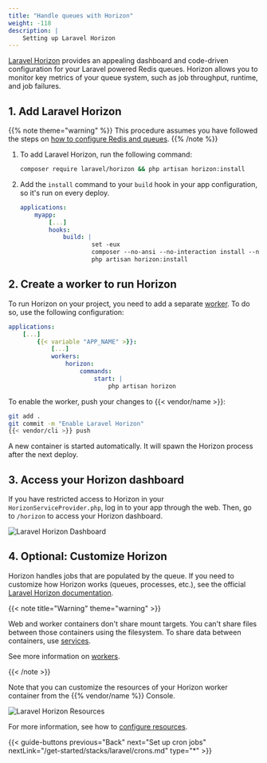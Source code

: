 ```yaml
---
title: "Handle queues with Horizon"
weight: -118
description: |
    Setting up Laravel Horizon
---
```


[Laravel Horizon](https://laravel.com/docs/master/horizon#main-content) provides an appealing dashboard and code-driven configuration
for your Laravel powered Redis queues.
Horizon allows you to monitor key metrics of your queue system,
such as job throughput, runtime, and job failures.

## 1. Add Laravel Horizon

{{% note theme="warning" %}}
This procedure assumes you have followed the steps on [how to configure Redis and queues](/get-started/stacks/laravel/setup-redis#5-use-redis-for-laravel-queues).
{{% /note %}}

1.  To add Laravel Horizon, run the following command:

    ```bash {location="Terminal"}
    composer require laravel/horizon && php artisan horizon:install
    ```

2.  Add the `install` command to your `build` hook in your app configuration, so it's run on every deploy.

    ```yaml {configFile="app"}
    applications:
        myapp:
            [...]
            hooks:
                build: |
                        set -eux
                        composer --no-ansi --no-interaction install --no-progress --prefer-dist --optimize-autoloader --no-dev
                        php artisan horizon:install
    ```

## 2. Create a worker to run Horizon

To run Horizon on your project, you need to add a separate [worker](/create-apps/app-reference/single-runtime-image#workers).
To do so, use the following configuration:

```yaml {configFile="app"}
applications:
    [...]
        {{< variable "APP_NAME" >}}:
            [...]
            workers:
                horizon:
                    commands:
                        start: |
                            php artisan horizon
```

To enable the worker, push your changes to {{< vendor/name >}}:

```bash {location="Terminal"}
git add .
git commit -m "Enable Laravel Horizon"
{{< vendor/cli >}} push
```

A new container is started automatically.
It will spawn the Horizon process after the next deploy.

## 3. Access your Horizon dashboard

If you have restricted access to Horizon in your `HorizonServiceProvider.php`,
log in to your app through the web.
Then, go to `/horizon` to access your Horizon dashboard.

![Laravel Horizon Dashboard](/images/guides/laravel/horizon-dashboard.png "0.5")

## 4. Optional: Customize Horizon

Horizon handles jobs that are populated by the queue.
If you need to customize how Horizon works (queues, processes, etc.),
see the official [Laravel Horizon documentation](https://laravel.com/docs/master/horizon#main-content).

{{< note title="Warning" theme="warning" >}}

Web and worker containers don't share mount targets.
You can't share files between those containers using the filesystem.
To share data between containers, use [services](/add-services/_index.md).

See more information on [workers](/create-apps/app-reference/single-runtime-image#workers).

{{< /note >}}

Note that you can customize the resources of your Horizon worker container from the {{% vendor/name %}} Console.

![Laravel Horizon Resources](/images/guides/laravel/horizon-resources.png "0.5")

For more information, see how to [configure resources](/manage-resources/adjust-resources.md).

{{< guide-buttons previous="Back" next="Set up cron jobs" nextLink="/get-started/stacks/laravel/crons.md" type="\*" >}}
